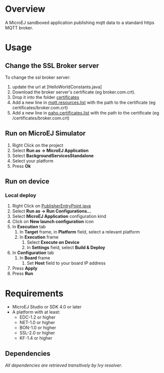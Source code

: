 <!--
	Markdown
	
	Copyright 2016 IS2T. All rights reserved.
	Modification and distribution is permitted under certain conditions.
	IS2T PROPRIETARY/CONFIDENTIAL. Use is subject to license terms.
-->
# Overview
A MicroEJ sandboxed application publishing mqtt data to a standard https MQTT broker.

# Usage
## Change the SSL Broker server 
To change the ssl broker server:
1. update the url at [HelloWorldConstants.java]
1. Download the broker server's certificate (eg broker.com.crt).
1. Drop it into the folder [certificates](j.examples.iot.ssl.mqtt.publisher/src/main/resources/certificates)
1. Add a new line in [mqtt.resources.list](ej.examples.iot.ssl.mqtt.publisher/src/main/resources/ej/examples/iot/mqtt/mqtt.resources.list) with the path to the certificate (eg certificates/broker.com.crt)
1. Add a new line in [paho.certificates.list](ej.examples.iot.ssl.mqtt.publisher/src/main/resources/certificates/paho.certificates.list) with the path to the certificate (eg /certificates/broker.com.crt)

## Run on MicroEJ Simulator
1. Right Click on the project
1. Select **Run as -> MicroEJ Application**
1. Select **BackgroundServicesStandalone**
1. Select your platform 
1. Press **Ok**

## Run on device
### Local deploy
1. Right Click on [PublisherEntryPoint.java](/ej.examples.iot.ssl.mqtt.publisher/src/.generated~/.java/__MQTTSSLPublisher__/generated/MQTTSSLPublisherEntryPoint.java)
1. Select **Run as -> Run Configurations...** 
1. Select **MicroEJ Application** configuration kind
1. Click on **New launch configuration** icon
1. In **Execution** tab
	1. In **Target** frame, in **Platform** field, select a relevant platform
	1. In **Execution** frame
		1. Select **Execute on Device**
		2. In **Settings** field, select **Build & Deploy**
1. In **Configuration** tab
	1. In **Board** frame
		1. Set **Host** field to your board IP address
1. Press **Apply**
1. Press **Run**

# Requirements
* MicroEJ Studio or SDK 4.0 or later
* A platform with at least:
	* EDC-1.2 or higher
	* NET-1.0 or higher
	* BON-1.0 or higher
	* SSL-2.0 or higher
	* KF-1.4 or higher

## Dependencies
_All dependencies are retrieved transitively by Ivy resolver_.